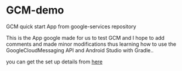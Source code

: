 # GCM-demo
GCM quick start App  from google-services repository

This is the App google made for us to test GCM and I hope to add comments and made minor modifications 
thus learning how to use the GoogleCloudMessaging API and Android Studio with Gradle..

you can get the set up details from [here](https://developers.google.com/cloud-messaging/android/start)
